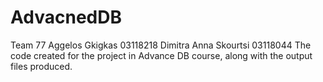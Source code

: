 # AdvacnedDB
Team 77
Aggelos Gkigkas 03118218
Dimitra Anna Skourtsi 03118044
The code created for the project in Advance DB course, along with the output files produced.

